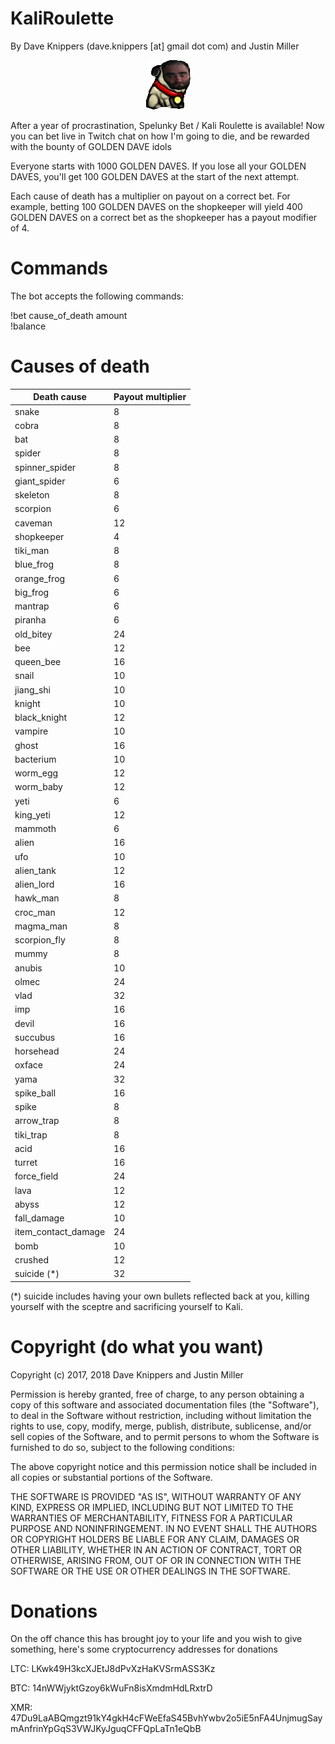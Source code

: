 # KaliRoulette
By Dave Knippers (dave.knippers [at] gmail dot com) and Justin Miller 

<p align="center">
<img src="justins_finest_work.png">
</p>

After a year of procrastination, Spelunky Bet / Kali Roulette is available! Now you can bet live in Twitch chat on how I'm going to die, and be rewarded with the bounty of GOLDEN DAVE idols

Everyone starts with 1000 GOLDEN DAVES. If you lose all your GOLDEN DAVES, you'll get 100 GOLDEN DAVES at the start of the next attempt.

Each cause of death has a multiplier on payout on a correct bet. For example, betting 100 GOLDEN DAVES on the shopkeeper will yield 400 GOLDEN DAVES on a correct bet as the shopkeeper has a payout modifier of 4.

# Commands
The bot accepts the following commands:

!bet cause_of_death amount  
!balance

# Causes of death
| Death cause | Payout multiplier |
| ----------- | ----------------- |
| snake | 8 |
| cobra | 8 |
| bat | 8 |
| spider | 8 |
| spinner_spider | 8 |
| giant_spider | 6 |
| skeleton | 8 |
| scorpion | 6 |
| caveman | 12 |
| shopkeeper | 4 |
| tiki_man | 8 |
| blue_frog | 8 |
| orange_frog | 6 |
| big_frog | 6 |
| mantrap | 6 |
| piranha | 6 |
| old_bitey | 24 |
| bee | 12 |
| queen_bee| 16 |
| snail | 10 |
| jiang_shi | 10 |
| knight | 10 |
| black_knight | 12 |
| vampire | 10 |
| ghost | 16 |
| bacterium | 10 |
| worm_egg | 12 |
| worm_baby | 12 |
| yeti | 6 |
| king_yeti | 12 |
| mammoth | 6 |
| alien | 16 |
| ufo | 10 |
| alien_tank | 12 |
| alien_lord | 16 |
| hawk_man | 8 |
| croc_man | 12 |
| magma_man | 8 |
| scorpion_fly |8 |
| mummy | 8 |
| anubis | 10 |
| olmec | 24 |
| vlad | 32 |
| imp | 16 |
| devil | 16 |
| succubus | 16 |
| horsehead | 24 |
| oxface | 24 |
| yama | 32 |
| spike_ball |16 |
| spike | 8 |
| arrow_trap |8 |
| tiki_trap |8 |
| acid |16 |
| turret | 16 |
| force_field | 24 |
| lava | 12 |
| abyss | 12 |
| fall_damage | 10 |
| item_contact_damage | 24 |
| bomb | 10 |
| crushed | 12 |
| suicide (*) | 32 |

(*) suicide includes having your own bullets reflected back at you, killing yourself with the sceptre and sacrificing yourself to Kali.

# Copyright (do what you want)
Copyright (c) 2017, 2018 Dave Knippers and Justin Miller

Permission is hereby granted, free of charge, to any person obtaining a copy
of this software and associated documentation files (the "Software"), to deal
in the Software without restriction, including without limitation the rights
to use, copy, modify, merge, publish, distribute, sublicense, and/or sell
copies of the Software, and to permit persons to whom the Software is
furnished to do so, subject to the following conditions:

The above copyright notice and this permission notice shall be included in all
copies or substantial portions of the Software.

THE SOFTWARE IS PROVIDED "AS IS", WITHOUT WARRANTY OF ANY KIND, EXPRESS OR
IMPLIED, INCLUDING BUT NOT LIMITED TO THE WARRANTIES OF MERCHANTABILITY,
FITNESS FOR A PARTICULAR PURPOSE AND NONINFRINGEMENT. IN NO EVENT SHALL THE
AUTHORS OR COPYRIGHT HOLDERS BE LIABLE FOR ANY CLAIM, DAMAGES OR OTHER
LIABILITY, WHETHER IN AN ACTION OF CONTRACT, TORT OR OTHERWISE, ARISING FROM,
OUT OF OR IN CONNECTION WITH THE SOFTWARE OR THE USE OR OTHER DEALINGS IN THE
SOFTWARE.

# Donations
On the off chance this has brought joy to your life and you wish to give something, here's some cryptocurrency addresses for donations

LTC: LKwk49H3kcXJEtJ8dPvXzHaKVSrmASS3Kz

BTC: 14nWWjyktGzoy6kWuFn8isXmdmHdLRxtrD

XMR: 47Du9LaABQmgzt91kY4gkH4cFWeEfaS45BvhYwbv2o5iE5nFA4UnjmugSaymAnfrinYpGqS3VWJKyJguqCFFQpLaTn1eQbB
